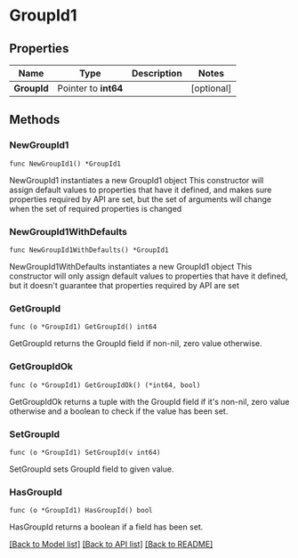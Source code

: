 # GroupId1

## Properties

Name | Type | Description | Notes
------------ | ------------- | ------------- | -------------
**GroupId** | Pointer to **int64** |  | [optional] 

## Methods

### NewGroupId1

`func NewGroupId1() *GroupId1`

NewGroupId1 instantiates a new GroupId1 object
This constructor will assign default values to properties that have it defined,
and makes sure properties required by API are set, but the set of arguments
will change when the set of required properties is changed

### NewGroupId1WithDefaults

`func NewGroupId1WithDefaults() *GroupId1`

NewGroupId1WithDefaults instantiates a new GroupId1 object
This constructor will only assign default values to properties that have it defined,
but it doesn't guarantee that properties required by API are set

### GetGroupId

`func (o *GroupId1) GetGroupId() int64`

GetGroupId returns the GroupId field if non-nil, zero value otherwise.

### GetGroupIdOk

`func (o *GroupId1) GetGroupIdOk() (*int64, bool)`

GetGroupIdOk returns a tuple with the GroupId field if it's non-nil, zero value otherwise
and a boolean to check if the value has been set.

### SetGroupId

`func (o *GroupId1) SetGroupId(v int64)`

SetGroupId sets GroupId field to given value.

### HasGroupId

`func (o *GroupId1) HasGroupId() bool`

HasGroupId returns a boolean if a field has been set.


[[Back to Model list]](../README.md#documentation-for-models) [[Back to API list]](../README.md#documentation-for-api-endpoints) [[Back to README]](../README.md)



